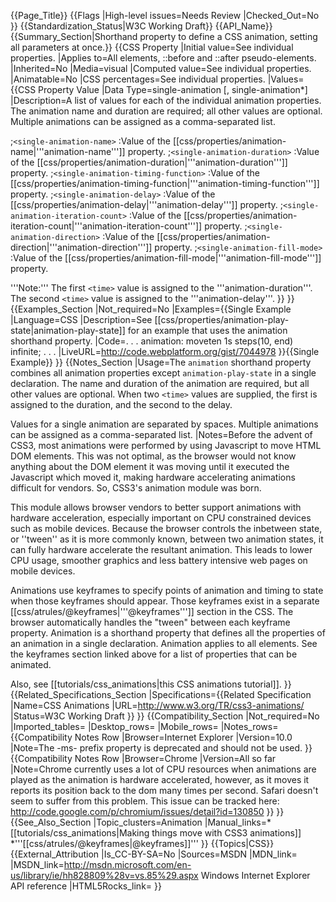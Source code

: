 {{Page_Title}}
{{Flags
|High-level issues=Needs Review
|Checked_Out=No
}}
{{Standardization_Status|W3C Working Draft}}
{{API_Name}}
{{Summary_Section|Shorthand property to define a CSS animation, setting all parameters at once.}}
{{CSS Property
|Initial value=See individual properties.
|Applies to=All elements, &#58;&#58;before and &#58;&#58;after pseudo-elements.
|Inherited=No
|Media=visual
|Computed value=See individual properties.
|Animatable=No
|CSS percentages=See individual properties.
|Values={{CSS Property Value
|Data Type=single-animation [, single-animation*]
|Description=A list of values for each of the individual animation properties. The animation name and duration are required; all other values are optional. Multiple animations can be assigned as a comma-separated list.

;<code>&lt;single-animation-name&gt;</code>
:Value of the [[css/properties/animation-name|'''animation-name''']] property.
;<code>&lt;single-animation-duration&gt;</code>
:Value of the [[css/properties/animation-duration|'''animation-duration''']] property.
;<code>&lt;single-animation-timing-function&gt;</code>
:Value of the [[css/properties/animation-timing-function|'''animation-timing-function''']] property.
;<code>&lt;single-animation-delay&gt;</code>
:Value of the [[css/properties/animation-delay|'''animation-delay''']] property.
;<code>&lt;single-animation-iteration-count&gt;</code>
:Value of the [[css/properties/animation-iteration-count|'''animation-iteration-count''']] property.
;<code>&lt;single-animation-direction&gt;</code>
:Value of the [[css/properties/animation-direction|'''animation-direction''']] property.
;<code>&lt;single-animation-fill-mode&gt;</code>
:Value of the [[css/properties/animation-fill-mode|'''animation-fill-mode''']] property.

'''Note:''' The first <code>&lt;time&gt;</code> value is assigned to the '''animation-duration'''. The second <code>&lt;time&gt;</code> value is assigned to the '''animation-delay'''.
}}
}}
{{Examples_Section
|Not_required=No
|Examples={{Single Example
|Language=CSS
|Description=See [[css/properties/animation-play-state|animation-play-state]] for an example that uses the animation shorthand property.
|Code=.
.
.
animation: moveten 1s steps(10, end) infinite;
.
.
.
|LiveURL=http://code.webplatform.org/gist/7044978
}}{{Single Example}}
}}
{{Notes_Section
|Usage=The <code>animation</code> shorthand property combines all animation properties except <code>animation-play-state</code> in a single declaration. The name and duration of the animation are required, but all other values are optional. When two <code>&lt;time&gt;</code> values are supplied, the first is assigned to the duration, and the second to the delay.

Values for a single animation are separated by spaces. Multiple animations can be assigned as a comma-separated list.
|Notes=Before the advent of CSS3, most animations were performed by using Javascript to move HTML DOM elements. This was not optimal, as the browser would not know anything about the DOM element it was moving until it executed the Javascript which moved it, making hardware accelerating animations difficult for vendors. So, CSS3's animation module was born. 

This module allows browser vendors to better support animations with hardware acceleration, especially important on CPU constrained devices such as mobile devices. Because the browser controls the  inbetween state, or ''tween'' as it is more commonly known, between two animation states, it can fully hardware accelerate the resultant animation. This leads to lower CPU usage, smoother graphics and less battery intensive web pages on mobile devices.

Animations use keyframes to specify points of animation and timing to state when those keyframes should appear. Those keyframes exist in a separate [[css/atrules/@keyframes|'''@keyframes''']] section in the CSS. The browser automatically handles the "tween" between each keyframe property. Animation is a shorthand property that defines all the properties of an animation in a single declaration. Animation applies to all elements. See the keyframes section linked above for a list of properties that can be animated.

Also, see [[tutorials/css_animations|this CSS animations tutorial]].
}}
{{Related_Specifications_Section
|Specifications={{Related Specification
|Name=CSS Animations
|URL=http://www.w3.org/TR/css3-animations/
|Status=W3C Working Draft
}}
}}
{{Compatibility_Section
|Not_required=No
|Imported_tables=
|Desktop_rows=
|Mobile_rows=
|Notes_rows={{Compatibility Notes Row
|Browser=Internet Explorer
|Version=10.0
|Note=The -ms- prefix property is deprecated and should not be used.
}}{{Compatibility Notes Row
|Browser=Chrome
|Version=All so far
|Note=Chrome currently uses a lot of CPU resources when animations are played as the animation is hardware accelerated, however, as it moves it reports its position back to the dom many times per second. Safari doesn't seem to suffer from this problem.  This issue can be tracked here: http://code.google.com/p/chromium/issues/detail?id=130850
}}
}}
{{See_Also_Section
|Topic_clusters=Animation
|Manual_links=*[[tutorials/css_animations|Making things move with CSS3 animations]]
*'''[[css/atrules/@keyframes|@keyframes]]'''
}}
{{Topics|CSS}}
{{External_Attribution
|Is_CC-BY-SA=No
|Sources=MSDN
|MDN_link=
|MSDN_link=http://msdn.microsoft.com/en-us/library/ie/hh828809%28v=vs.85%29.aspx Windows Internet Explorer API reference
|HTML5Rocks_link=
}}